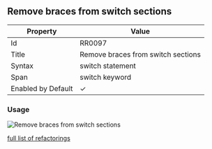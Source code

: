 ## Remove braces from switch sections

| Property | Value |
| -------- | ----- |
| Id | RR0097 |
| Title | Remove braces from switch sections |
| Syntax | switch statement |
| Span | switch keyword |
| Enabled by Default | &#x2713; |

### Usage

![Remove braces from switch sections](../../images/refactorings/RemoveBracesFromSwitchSections.png)

[full list of refactorings](Refactorings.md)